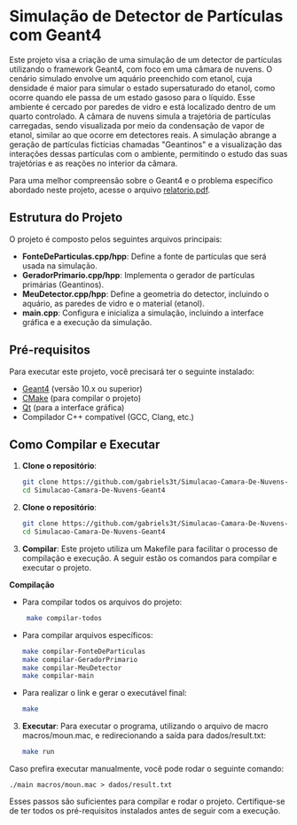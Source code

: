 # Simulação de Detector de Partículas com Geant4

Este projeto visa a criação de uma simulação de um detector de partículas utilizando o framework Geant4, com foco em uma câmara de nuvens. O cenário simulado envolve um aquário preenchido com etanol, cuja densidade é maior para simular o estado supersaturado do etanol, como ocorre quando ele passa de um estado gasoso para o líquido. Esse ambiente é cercado por paredes de vidro e está localizado dentro de um quarto controlado. A câmara de nuvens simula a trajetória de partículas carregadas, sendo visualizada por meio da condensação de vapor de etanol, similar ao que ocorre em detectores reais. A simulação abrange a geração de partículas fictícias chamadas "Geantinos" e a visualização das interações dessas partículas com o ambiente, permitindo o estudo das suas trajetórias e as reações no interior da câmara.

Para uma melhor compreensão sobre o Geant4 e o problema específico abordado neste projeto, acesse o arquivo [relatorio.pdf](relatorio.pdf).

## Estrutura do Projeto

O projeto é composto pelos seguintes arquivos principais:

- **FonteDeParticulas.cpp/hpp**: Define a fonte de partículas que será usada na simulação.
- **GeradorPrimario.cpp/hpp**: Implementa o gerador de partículas primárias (Geantinos).
- **MeuDetector.cpp/hpp**: Define a geometria do detector, incluindo o aquário, as paredes de vidro e o material (etanol).
- **main.cpp**: Configura e inicializa a simulação, incluindo a interface gráfica e a execução da simulação.

## Pré-requisitos

Para executar este projeto, você precisará ter o seguinte instalado:

- [Geant4](https://geant4.web.cern.ch/) (versão 10.x ou superior)
- [CMake](https://cmake.org/) (para compilar o projeto)
- [Qt](https://www.qt.io/) (para a interface gráfica)
- Compilador C++ compatível (GCC, Clang, etc.)

## Como Compilar e Executar

1. **Clone o repositório**:
   ```bash
   git clone https://github.com/gabriels3t/Simulacao-Camara-De-Nuvens-Geant4
   cd Simulacao-Camara-De-Nuvens-Geant4
1. **Clone o repositório**:
   ```bash
   git clone https://github.com/gabriels3t/Simulacao-Camara-De-Nuvens-Geant4
   cd Simulacao-Camara-De-Nuvens-Geant4
2. **Compilar**:
Este projeto utiliza um Makefile para facilitar o processo de compilação e execução. A seguir estão os comandos para compilar e executar o projeto.

<b>Compilação</b>

* Para compilar todos os arquivos do projeto:
   ```bash
    make compilar-todos
* Para compilar arquivos específicos: 
    ```bash
    make compilar-FonteDeParticulas
    make compilar-GeradorPrimario
    make compilar-MeuDetector
    make compilar-main
* Para realizar o link e gerar o executável final:

    ```bash
    make 
3. **Executar**:
Para executar o programa, utilizando o arquivo de macro macros/moun.mac, e redirecionando a saída para dados/result.txt:
    
    ```bash
    make run
Caso prefira executar manualmente, você pode rodar o seguinte comando:
    
    ./main macros/moun.mac > dados/result.txt
Esses passos são suficientes para compilar e rodar o projeto. Certifique-se de ter todos os pré-requisitos instalados antes de seguir com a execução.

